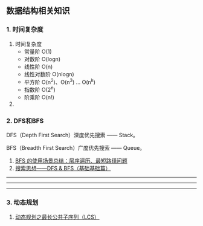## 数据结构相关知识

### 1. 时间复杂度

1. 时间复杂度
   * 常量阶 O(1)
   * 对数阶 O(logn)
   * 线性阶 O(n)
   * 线性对数阶 O(nlogn)
   * 平方阶 O(n<sup>2</sup>)、O(n<sup>3</sup>) ... O(n<sup>k</sup>)
   * 指数阶 O(2<sup>n</sup>)
   * 阶乘阶 O(n!)
2. 



### 2. DFS和BFS

DFS（Depth First Search）深度优先搜索 —— Stack。

BFS（Breadth First Search）广度优先搜索 —— Queue。

1. [BFS 的使用场景总结：层序遍历、最短路径问题](https://leetcode-cn.com/problems/binary-tree-level-order-traversal/solution/bfs-de-shi-yong-chang-jing-zong-jie-ceng-xu-bian-l/)
2. [搜索思想——DFS & BFS（基础基础篇）](https://zhuanlan.zhihu.com/p/24986203)

***

***

***

### 3. 动态规划



1. [动态规划之最长公共子序列（LCS）](https://leetcode-cn.com/problems/longest-common-subsequence/solution/dong-tai-gui-hua-zhi-zui-chang-gong-gong-zi-xu-lie/)
